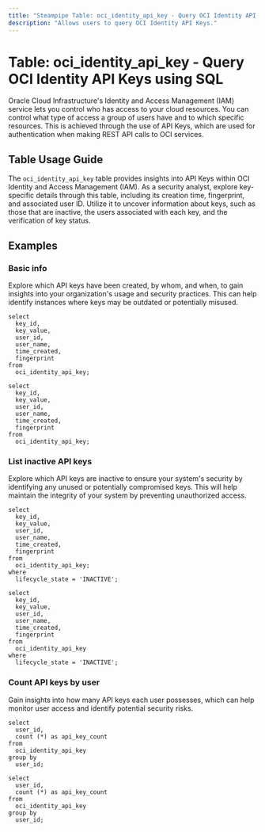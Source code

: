 ```yaml
---
title: "Steampipe Table: oci_identity_api_key - Query OCI Identity API Keys using SQL"
description: "Allows users to query OCI Identity API Keys."
---
```


# Table: oci_identity_api_key - Query OCI Identity API Keys using SQL

Oracle Cloud Infrastructure's Identity and Access Management (IAM) service lets you control who has access to your cloud resources. You can control what type of access a group of users have and to which specific resources. This is achieved through the use of API Keys, which are used for authentication when making REST API calls to OCI services.

## Table Usage Guide

The `oci_identity_api_key` table provides insights into API Keys within OCI Identity and Access Management (IAM). As a security analyst, explore key-specific details through this table, including its creation time, fingerprint, and associated user ID. Utilize it to uncover information about keys, such as those that are inactive, the users associated with each key, and the verification of key status.

## Examples

### Basic info
Explore which API keys have been created, by whom, and when, to gain insights into your organization's usage and security practices. This can help identify instances where keys may be outdated or potentially misused.

```sql+postgres
select
  key_id,
  key_value,
  user_id,
  user_name,
  time_created,
  fingerprint
from
  oci_identity_api_key;
```

```sql+sqlite
select
  key_id,
  key_value,
  user_id,
  user_name,
  time_created,
  fingerprint
from
  oci_identity_api_key;
```

### List inactive API keys
Explore which API keys are inactive to ensure your system's security by identifying any unused or potentially compromised keys. This will help maintain the integrity of your system by preventing unauthorized access.

```sql+postgres
select
  key_id,
  key_value,
  user_id,
  user_name,
  time_created,
  fingerprint
from
  oci_identity_api_key;
where
  lifecycle_state = 'INACTIVE';
```

```sql+sqlite
select
  key_id,
  key_value,
  user_id,
  user_name,
  time_created,
  fingerprint
from
  oci_identity_api_key
where
  lifecycle_state = 'INACTIVE';
```

### Count API keys by user
Gain insights into how many API keys each user possesses, which can help monitor user access and identify potential security risks.

```sql+postgres
select
  user_id,
  count (*) as api_key_count
from
  oci_identity_api_key
group by
  user_id;
```

```sql+sqlite
select
  user_id,
  count (*) as api_key_count
from
  oci_identity_api_key
group by
  user_id;
```